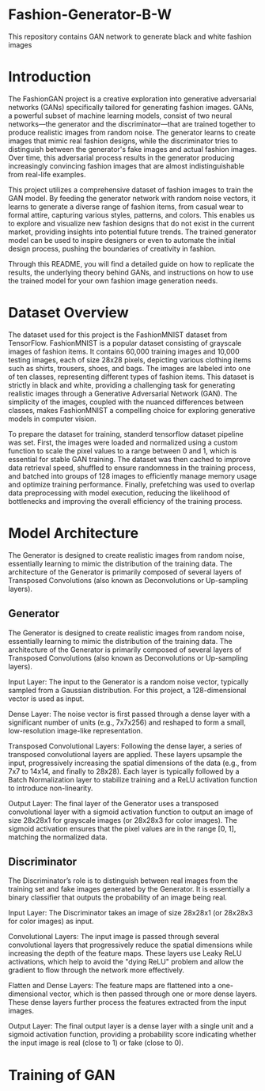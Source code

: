 # Fashion-Generator-B-W
This repository contains GAN network to generate black and white fashion images

# Introduction

The FashionGAN project is a creative exploration into generative adversarial networks (GANs) specifically tailored for generating fashion images. GANs, a powerful subset of machine learning models, consist of two neural networks—the generator and the discriminator—that are trained together to produce realistic images from random noise. The generator learns to create images that mimic real fashion designs, while the discriminator tries to distinguish between the generator's fake images and actual fashion images. Over time, this adversarial process results in the generator producing increasingly convincing fashion images that are almost indistinguishable from real-life examples.

This project utilizes a comprehensive dataset of fashion images to train the GAN model. By feeding the generator network with random noise vectors, it learns to generate a diverse range of fashion items, from casual wear to formal attire, capturing various styles, patterns, and colors. This enables us to explore and visualize new fashion designs that do not exist in the current market, providing insights into potential future trends. The trained generator model can be used to inspire designers or even to automate the initial design process, pushing the boundaries of creativity in fashion.

Through this README, you will find a detailed guide on how to replicate the results, the underlying theory behind GANs, and instructions on how to use the trained model for your own fashion image generation needs.

# Dataset Overview

The dataset used for this project is the FashionMNIST dataset from TensorFlow. FashionMNIST is a popular dataset consisting of grayscale images of fashion items. It contains 60,000 training images and 10,000 testing images, each of size 28x28 pixels, depicting various clothing items such as shirts, trousers, shoes, and bags. The images are labeled into one of ten classes, representing different types of fashion items. This dataset is strictly in black and white, providing a challenging task for generating realistic images through a Generative Adversarial Network (GAN). The simplicity of the images, coupled with the nuanced differences between classes, makes FashionMNIST a compelling choice for exploring generative models in computer vision.

To prepare the dataset for training, standerd tensorflow dataset pipeline was set. First, the images were loaded and normalized using a custom function to scale the pixel values to a range between 0 and 1, which is essential for stable GAN training. The dataset was then cached to improve data retrieval speed, shuffled to ensure randomness in the training process, and batched into groups of 128 images to efficiently manage memory usage and optimize training performance. Finally, prefetching was used to overlap data preprocessing with model execution, reducing the likelihood of bottlenecks and improving the overall efficiency of the training process.

# Model Architecture

The Generator is designed to create realistic images from random noise, essentially learning to mimic the distribution of the training data. The architecture of the Generator is primarily composed of several layers of Transposed Convolutions (also known as Deconvolutions or Up-sampling layers).

## Generator 

The Generator is designed to create realistic images from random noise, essentially learning to mimic the distribution of the training data. The architecture of the Generator is primarily composed of several layers of Transposed Convolutions (also known as Deconvolutions or Up-sampling layers).

Input Layer: The input to the Generator is a random noise vector, typically sampled from a Gaussian distribution. For this project, a 128-dimensional vector is used as input.

Dense Layer: The noise vector is first passed through a dense layer with a significant number of units (e.g., 7x7x256) and reshaped to form a small, low-resolution image-like representation.

Transposed Convolutional Layers: Following the dense layer, a series of transposed convolutional layers are applied. These layers upsample the input, progressively increasing the spatial dimensions of the data (e.g., from 7x7 to 14x14, and finally to 28x28). Each layer is typically followed by a Batch Normalization layer to stabilize training and a ReLU activation function to introduce non-linearity.

Output Layer: The final layer of the Generator uses a transposed convolutional layer with a sigmoid activation function to output an image of size 28x28x1 for grayscale images (or 28x28x3 for color images). The sigmoid activation ensures that the pixel values are in the range [0, 1], matching the normalized data.

## Discriminator

The Discriminator’s role is to distinguish between real images from the training set and fake images generated by the Generator. It is essentially a binary classifier that outputs the probability of an image being real.

Input Layer: The Discriminator takes an image of size 28x28x1 (or 28x28x3 for color images) as input.

Convolutional Layers: The input image is passed through several convolutional layers that progressively reduce the spatial dimensions while increasing the depth of the feature maps. These layers use Leaky ReLU activations, which help to avoid the "dying ReLU" problem and allow the gradient to flow through the network more effectively.

Flatten and Dense Layers: The feature maps are flattened into a one-dimensional vector, which is then passed through one or more dense layers. These dense layers further process the features extracted from the input images.

Output Layer: The final output layer is a dense layer with a single unit and a sigmoid activation function, providing a probability score indicating whether the input image is real (close to 1) or fake (close to 0).

# Training of GAN












